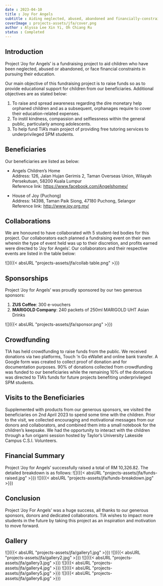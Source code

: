 ```yaml
---
date : 2023-04-10
title : Joy For Angels
subtitle : Aiding neglected, abused, abandoned and financially-constraint children in pursuing education.
coverImage : projects-assets/jfa/cover.png
author : Alyssa Lee Xin Yi, Oh Chiang Ru
status : Completed
---
```


## Introduction

Project ‘Joy for Angels’ is a fundraising project to aid children who have been neglected, abused or abandoned, or face financial constraints in pursuing their education.

Our main objective of this fundraising project is to raise funds so as to provide educational
support for children from our beneficiaries. Additional objectives are as stated below:

1. To raise and spread awareness regarding the dire monetary help orphaned children and as a subsequent, orphanages require to cover their education-related expenses.
2. To instil kindness, compassion and selflessness within the general public, particularly among adolescents.
3. To help fund TIA’s main project of providing free tutoring services to underprivileged SPM students.

## Beneficiaries

Our beneficiaries are listed as below:

- Angels Children’s Home  
Address: 126, Jalan Hujan Gerimis 2, Taman Overseas Union, Wilayah Persekutuan, 58200 Kuala Lumpur  
Reference link: https://www.facebook.com/Angelshomey/

- House of Joy (Puchong)  
Address: 14398, Taman Paik Siong, 47180 Puchong, Selangor  
Reference link: http://www.joy.org.my/

## Collaborations

We are honoured to have collaborated with 5 student-led bodies for this project. Our collaborators each planned a fundraising event on their own wherein the type of event held was up to their discretion, and profits earned were directed to ‘Joy for Angels’. Our collaborators and their respective events are listed in the table below:

![]({{< absURL "projects-assets/jfa/collab table.png" >}})
  

## Sponsorships

Project ‘Joy for Angels’ was proudly sponsored by our two generous sponsors:  


1. **ZUS Coffee**: 300 e-vouchers
2. **MARIGOLD Company**: 240 packets of 250ml MARIGOLD UHT Asian Drinks

![]({{< absURL "projects-assets/jfa/sponsor.png" >}})

## Crowdfunding

TIA has held crowdfunding to raise funds from the public. We received donations via two platforms, Touch ‘n Go eWallet and online bank transfer. A Google form was created to collect proof of donation and for documentation purposes. 90% of donations collected from crowdfunding was funded to our beneficiaries while the remaining 10% of the donations was directed to TIA’s funds for future projects benefiting underprivileged SPM students.

## Visits to the Beneficiaries

Supplemented with products from our generous sponsors, we visited the beneficiaries on 2nd April 2023 to spend some time with the children. Prior to the visit, we collected encouraging and motivational messages from our donors and collaborators, and combined them into a small notebook for the children’s keepsake. We had the opportunity to interact with the children through a fun origami session hosted by Taylor’s University Lakeside Campus C.S.I. Volunteers.

## Financial Summary

Project ‘Joy for Angels’ successfully raised a total of RM 10,326.82. The detailed breakdown is as follows:
![]({{< absURL "projects-assets/jfa/funds-raised.jpg" >}})
![]({{< absURL "projects-assets/jfa/funds-breakdown.jpg" >}})

## Conclusion

Project ‘Joy For Angels’ was a huge success, all thanks to our generous sponsors, donors and dedicated collaborators. TIA wishes to impact more students in the future by taking this project as an inspiration and motivation to move forward.

## Gallery

![]({{< absURL "projects-assets/jfa/gallery1.jpg" >}})
![]({{< absURL "projects-assets/jfa/gallery2.jpg" >}})
![]({{< absURL "projects-assets/jfa/gallery3.jpg" >}})
![]({{< absURL "projects-assets/jfa/gallery4.jpg" >}})
![]({{< absURL "projects-assets/jfa/gallery5.jpg" >}})
![]({{< absURL "projects-assets/jfa/gallery6.jpg" >}})
